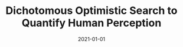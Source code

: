 ---
title: "Dichotomous Optimistic Search to Quantify Human Perception"
permalink: /publications/2021-01-01-Dichotomous-Optimistic-Search-to-Quantify-Human-Perception
venue: 'International Conference on Machine Learning'
date: 2021-01-01
collection: publications
paperurl: 'http://proceedings.mlr.press/v139/audiffren21a/audiffren21a.pdf'
citation: '&quot;Dichotomous Optimistic Search to Quantify Human Perception.&quot; Audiffren, J. International Conference on Machine Learning, 2021.'
---